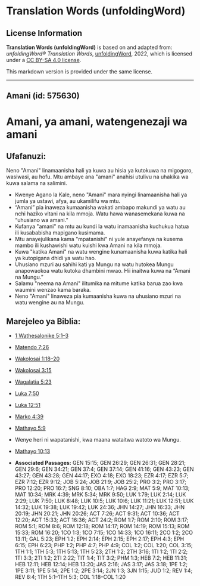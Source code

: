 # Translation Words (unfoldingWord)

## License Information

**Translation Words (unfoldingWord)** is based on and adapted from: _unfoldingWord® Translation Words_, [unfoldingWord](https://unfoldingword.org/utw), 2022, which is licensed under a [CC BY-SA 4.0 license](https://creativecommons.org/licenses/by-sa/4.0/legalcode.en).

This markdown version is provided under the same license.



--------------------------------

## Amani (id: 575630)

Amani, ya amani, watengenezaji wa amani
=======================================

Ufafanuzi:
----------

Neno "Amani" linamaanisha hali ya kuwa au hisia ya kutokuwa na migogoro, wasiwasi, au hofu. Mtu ambaye ana "amani" anahisi utulivu na uhakika wa kuwa salama na salimini.

* Kwenye Agano la Kale, neno "Amani" mara nyingi linamaanisha hali ya jumla ya ustawi, afya, au ukamilifu wa mtu.
* “Amani” pia inaweza kumaanisha wakati ambapo makundi ya watu au nchi haziko vitani na kila mmoja. Watu hawa wanasemekana kuwa na “uhusiano wa amani.”
* Kufanya "amani" na mtu au kundi la watu inamaanisha kuchukua hatua ili kusababisha mapigano kusimama.
* Mtu anayejulikana kama "mpatanishi" ni yule anayefanya na kusema mambo ili kushawishi watu kuishi kwa Amani na kila mmoja.
* Kuwa "katika Amani" na watu wengine kunamaanisha kuwa katika hali ya kutopigana dhidi ya watu hao.
* Uhusiano mzuri au sahihi kati ya Mungu na watu hutokea Mungu anapowaokoa watu kutoka dhambini mwao. Hii inaitwa kuwa na “Amani na Mungu.”
* Salamu "neema na Amani" ilitumika na mitume katika barua zao kwa waumini wenzao kama baraka.
* Neno "Amani" linaweza pia kumaanisha kuwa na uhusiano mzuri na watu wengine au na Mungu.

Marejeleo ya Biblia:
--------------------

* [1 Wathesalonike 5:1–3](https://ref.ly/1Thess5:1-1Thess5:3)
* [Matendo 7:26](https://ref.ly/Acts7:26)
* [Wakolosai 1:18–20](https://ref.ly/Col1:18-Col1:20)
* [Wakolosai 3:15](https://ref.ly/Col3:15)
* [Wagalatia 5:23](https://ref.ly/Gal5:23)
* [Luka 7:50](https://ref.ly/Luke7:50)
* [Luka 12:51](https://ref.ly/Luke12:51)
* [Marko 4:39](https://ref.ly/Mark4:39)
* [Mathayo 5:9](https://ref.ly/Matt5:9)
* Wenye heri ni wapatanishi, kwa maana wataitwa watoto wa Mungu.
* [Mathayo 10:13](https://ref.ly/Matt10:13)

* **Associated Passages:** GEN 15:15; GEN 26:29; GEN 26:31; GEN 28:21; GEN 29:6; GEN 34:21; GEN 37:4; GEN 37:14; GEN 41:16; GEN 43:23; GEN 43:27; GEN 43:28; GEN 44:17; EXO 4:18; EXO 18:23; EZR 4:17; EZR 5:7; EZR 7:12; EZR 9:12; JOB 5:24; JOB 21:9; JOB 25:2; PRO 3:2; PRO 3:17; PRO 12:20; PRO 16:7; SNG 8:10; OBA 1:7; HAG 2:9; MAT 5:9; MAT 10:13; MAT 10:34; MRK 4:39; MRK 5:34; MRK 9:50; LUK 1:79; LUK 2:14; LUK 2:29; LUK 7:50; LUK 8:48; LUK 10:5; LUK 10:6; LUK 11:21; LUK 12:51; LUK 14:32; LUK 19:38; LUK 19:42; LUK 24:36; JHN 14:27; JHN 16:33; JHN 20:19; JHN 20:21; JHN 20:26; ACT 7:26; ACT 9:31; ACT 10:36; ACT 12:20; ACT 15:33; ACT 16:36; ACT 24:2; ROM 1:7; ROM 2:10; ROM 3:17; ROM 5:1; ROM 8:6; ROM 12:18; ROM 14:17; ROM 14:19; ROM 15:13; ROM 15:33; ROM 16:20; 1CO 1:3; 1CO 7:15; 1CO 14:33; 1CO 16:11; 2CO 1:2; 2CO 13:11; GAL 5:23; EPH 1:2; EPH 2:14; EPH 2:15; EPH 2:17; EPH 4:3; EPH 6:15; EPH 6:23; PHP 1:2; PHP 4:7; PHP 4:9; COL 1:2; COL 1:20; COL 3:15; 1TH 1:1; 1TH 5:3; 1TH 5:13; 1TH 5:23; 2TH 1:2; 2TH 3:16; 1TI 1:2; 1TI 2:2; 1TI 3:3; 2TI 1:2; 2TI 2:22; TIT 1:4; TIT 3:2; PHM 1:3; HEB 7:2; HEB 11:31; HEB 12:11; HEB 12:14; HEB 13:20; JAS 2:16; JAS 3:17; JAS 3:18; 1PE 1:2; 1PE 3:11; 1PE 5:14; 2PE 1:2; 2PE 3:14; 2JN 1:3; 3JN 1:15; JUD 1:2; REV 1:4; REV 6:4; 1TH 5:1–1TH 5:3; COL 1:18–COL 1:20

